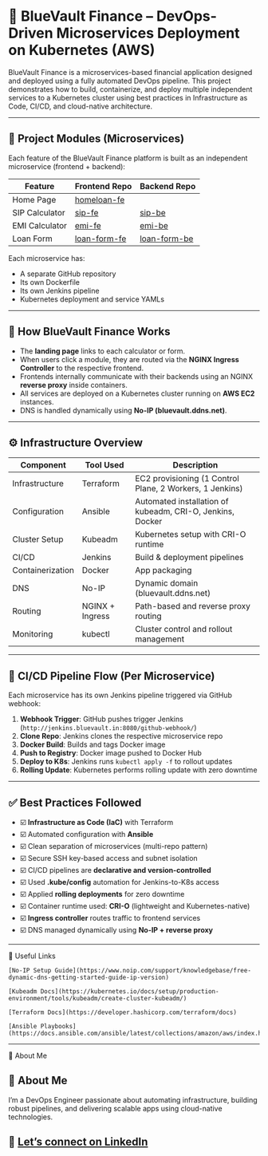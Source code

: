 # 💼 BlueVault Finance – DevOps-Driven Microservices Deployment on Kubernetes (AWS)

BlueVault Finance is a microservices-based financial application designed and deployed using a fully automated DevOps pipeline. This project demonstrates how to build, containerize, and deploy multiple independent services to a Kubernetes cluster using best practices in Infrastructure as Code, CI/CD, and cloud-native architecture.

---

## 🚀 Project Modules (Microservices)

Each feature of the BlueVault Finance platform is built as an independent microservice (frontend + backend):

| Feature              | Frontend Repo                            | Backend Repo                           |
|----------------------|------------------------------------------|----------------------------------------|
| Home Page          | [homeloan-fe](https://github.com/Surajmukhede/bluevault-home)
| SIP Calculator       | [sip-fe](https://github.com/Surajmukhede/bluevault-sip-fe)      | [sip-be](https://github.com/Surajmukhede/bluevault-sip-be)   |
| EMI Calculator       | [emi-fe](https://github.com/Surajmukhede/bluevault-emi-fe)      | [emi-be](https://github.com/Surajmukhede/bluevault-emi-be)   |
| Loan Form            | [loan-form-fe](https://github.com/Surajmukhede/bluevault-loan-fe) | [loan-form-be](https://github.com/Surajmukhede/bluevault-loan-be)

Each microservice has:
- A separate GitHub repository
- Its own Dockerfile
- Its own Jenkins pipeline
- Kubernetes deployment and service YAMLs

---

## 🧠 How BlueVault Finance Works

- The **landing page** links to each calculator or form.
- When users click a module, they are routed via the **NGINX Ingress Controller** to the respective frontend.
- Frontends internally communicate with their backends using an NGINX **reverse proxy** inside containers.
- All services are deployed on a Kubernetes cluster running on **AWS EC2** instances.
- DNS is handled dynamically using **No-IP (bluevault.ddns.net)**.

---

## ⚙️ Infrastructure Overview

| Component         | Tool Used           | Description |
|------------------|---------------------|-------------|
| Infrastructure   | Terraform           | EC2 provisioning (1 Control Plane, 2 Workers, 1 Jenkins) |
| Configuration    | Ansible             | Automated installation of kubeadm, CRI-O, Jenkins, Docker |
| Cluster Setup    | Kubeadm             | Kubernetes setup with CRI-O runtime |
| CI/CD            | Jenkins             | Build & deployment pipelines |
| Containerization | Docker              | App packaging |
| DNS              | No-IP               | Dynamic domain (bluevault.ddns.net) |
| Routing          | NGINX + Ingress     | Path-based and reverse proxy routing |
| Monitoring       | kubectl             | Cluster control and rollout management |

---

## 🔄 CI/CD Pipeline Flow (Per Microservice)

Each microservice has its own Jenkins pipeline triggered via GitHub webhook:

1. **Webhook Trigger**: GitHub pushes trigger Jenkins (`http://jenkins.bluevault.in:8080/github-webhook/`)
2. **Clone Repo**: Jenkins clones the respective microservice repo
3. **Docker Build**: Builds and tags Docker image
4. **Push to Registry**: Docker image pushed to Docker Hub
5. **Deploy to K8s**: Jenkins runs `kubectl apply -f` to rollout updates
6. **Rolling Update**: Kubernetes performs rolling update with zero downtime

---
## ✅ Best Practices Followed

- ☑️ **Infrastructure as Code (IaC)** with Terraform
- ☑️ Automated configuration with **Ansible**
- ☑️ Clean separation of microservices (multi-repo pattern)
- ☑️ Secure SSH key-based access and subnet isolation
- ☑️ CI/CD pipelines are **declarative and version-controlled**
- ☑️ Used **.kube/config** automation for Jenkins-to-K8s access
- ☑️ Applied **rolling deployments** for zero downtime
- ☑️ Container runtime used: **CRI-O** (lightweight and Kubernetes-native)
- ☑️ **Ingress controller** routes traffic to frontend services
- ☑️ DNS managed dynamically using **No-IP + reverse proxy**

---
🔗 Useful Links

    [No-IP Setup Guide](https://www.noip.com/support/knowledgebase/free-dynamic-dns-getting-started-guide-ip-version)

    [Kubeadm Docs](https://kubernetes.io/docs/setup/production-environment/tools/kubeadm/create-cluster-kubeadm/)

    [Terraform Docs](https://developer.hashicorp.com/terraform/docs)

    [Ansible Playbooks](https://docs.ansible.com/ansible/latest/collections/amazon/aws/index.html)
---
🙋 About Me

## 🙋 About Me

I’m a DevOps Engineer passionate about automating infrastructure, building robust pipelines, and delivering scalable apps using cloud-native technologies.

🔗 [Let’s connect on LinkedIn](https://www.linkedin.com/in/suraj-mukhede-b72a74210/)
---
